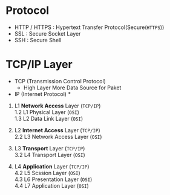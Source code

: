 # Protocol
* HTTP / HTTPS : Hypertext Transfer Protocol(Secure(`HTTPS`))
* SSL : Secure Socket Layer
* SSH : Secure Shell

# TCP/IP Layer
* TCP (Transmission Control Protocol)
    * High Layer More Data Source for Paket
* IP (Internet Protocol)
    * 

1. L1 **Network Access** Layer (`TCP/IP`)  
    1.2 L1 Physical Layer (`OSI`)  
    1.3 L2 Data Link Layer (`OSI`)

2. L2 **Internet Access** Layer (`TCP/IP`)  
    2.2 L3 Network Access Layer (`OSI`)

3. L3 **Transport** Layer (`TCP/IP`)  
    3.2 L4 Transport Layer (`OSI`)

4. L4 **Application** Layer (`TCP/IP`)   
    4.2 L5 Scssion Layer (`OSI`)  
    4.3 L6 Presentation Layer (`OSI`)  
    4.4 L7 Application Layer (`OSI`)